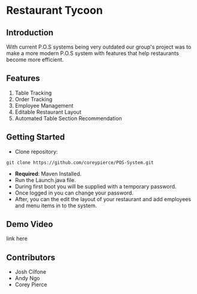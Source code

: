 # Restaurant Tycoon
## Introduction
With current P.O.S systems being very outdated our group's project was to  make a more modern P.O.S system with features that help restaurants become more efficient. 
## Features
1. Table Tracking 
2. Order Tracking
3. Employee Management 
4. Editable Restaurant Layout
5. Automated Table Section Recommendation
## Getting Started
- Clone repository:
```
git clone https://github.com/coreypierce/POS-System.git
```
- **Required**: Maven Installed.
- Run the Launch.java file.
- During first boot you will be supplied with a temporary password.
- Once logged in you can change your password.
- After, you can the edit the layout of your restaurant and add employees and menu items in to the system. 
## Demo Video
link here
## Contributors
- Josh Cilfone
- Andy Ngo
- Corey Pierce
